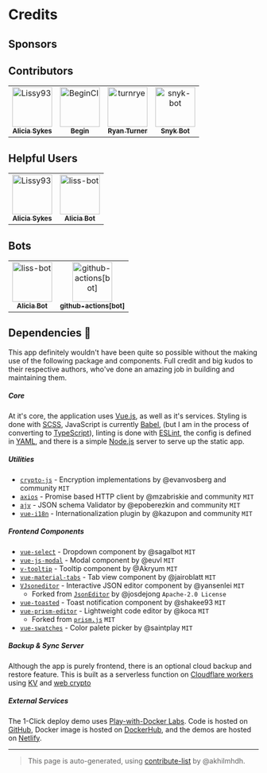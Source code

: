 # Credits

## Sponsors
<!-- sponsors --><!-- sponsors -->
## Contributors
<!-- readme: contributors -start -->
<table>
<tr>
    <td align="center">
        <a href="https://github.com/Lissy93">
            <img src="https://avatars.githubusercontent.com/u/1862727?v=4" width="80;" alt="Lissy93"/>
            <br />
            <sub><b>Alicia Sykes</b></sub>
        </a>
    </td>
    <td align="center">
        <a href="https://github.com/BeginCI">
            <img src="https://avatars.githubusercontent.com/u/57495754?v=4" width="80;" alt="BeginCI"/>
            <br />
            <sub><b>Begin</b></sub>
        </a>
    </td>
    <td align="center">
        <a href="https://github.com/turnrye">
            <img src="https://avatars.githubusercontent.com/u/701035?v=4" width="80;" alt="turnrye"/>
            <br />
            <sub><b>Ryan Turner</b></sub>
        </a>
    </td>
    <td align="center">
        <a href="https://github.com/snyk-bot">
            <img src="https://avatars.githubusercontent.com/u/19733683?v=4" width="80;" alt="snyk-bot"/>
            <br />
            <sub><b>Snyk Bot</b></sub>
        </a>
    </td></tr>
</table>
<!-- readme: contributors -end -->

## Helpful Users
<!-- readme: collaborators -start -->
<table>
<tr>
    <td align="center">
        <a href="https://github.com/Lissy93">
            <img src="https://avatars.githubusercontent.com/u/1862727?v=4" width="80;" alt="Lissy93"/>
            <br />
            <sub><b>Alicia Sykes</b></sub>
        </a>
    </td>
    <td align="center">
        <a href="https://github.com/liss-bot">
            <img src="https://avatars.githubusercontent.com/u/87835202?v=4" width="80;" alt="liss-bot"/>
            <br />
            <sub><b>Alicia Bot</b></sub>
        </a>
    </td></tr>
</table>
<!-- readme: collaborators -end -->

## Bots
<!-- readme: liss-bot,bots -start -->
<table>
<tr>
    <td align="center">
        <a href="https://github.com/liss-bot">
            <img src="https://avatars.githubusercontent.com/u/87835202?v=4" width="80;" alt="liss-bot"/>
            <br />
            <sub><b>Alicia Bot</b></sub>
        </a>
    </td>
    <td align="center">
        <a href="https://github.com/github-actions[bot]">
            <img src="https://avatars.githubusercontent.com/in/15368?v=4" width="80;" alt="github-actions[bot]"/>
            <br />
            <sub><b>github-actions[bot]</b></sub>
        </a>
    </td></tr>
</table>
<!-- readme: liss-bot,bots -end -->

## Dependencies 🔗

This app definitely wouldn't have been quite so possible without the making use of the following package and components. Full credit and big kudos to their respective authors, who've done an amazing job in building and maintaining them.

##### Core
At it's core, the application uses [Vue.js](https://github.com/vuejs/vue), as well as it's services. Styling is done with [SCSS](https://github.com/sass/sass), JavaScript is currently [Babel](https://github.com/babel/babel), (but I am in the process of converting to [TypeScript](https://github.com/Microsoft/TypeScript)), linting is done with [ESLint](https://github.com/eslint/eslint), the config is defined in [YAML](https://github.com/yaml/yaml), and there is a simple [Node.js](https://github.com/nodejs/node) server to serve up the static app.

##### Utilities
- [`crypto-js`](https://github.com/brix/crypto-js) - Encryption implementations by @evanvosberg and community `MIT`
- [`axios`](https://github.com/axios/axios) - Promise based HTTP client by @mzabriskie and community `MIT`
- [`ajv`](https://github.com/ajv-validator/ajv) - JSON schema Validator by @epoberezkin and community `MIT`
- [`vue-i18n`](https://github.com/kazupon/vue-i18n) - Internationalization plugin by @kazupon and community `MIT`

##### Frontend Components
- [`vue-select`](https://github.com/sagalbot/vue-select) - Dropdown component by @sagalbot `MIT`
- [`vue-js-modal`](https://github.com/euvl/vue-js-modal) - Modal component by @euvl `MIT`
- [`v-tooltip`](https://github.com/Akryum/v-tooltip) - Tooltip component by @Akryum `MIT`
- [`vue-material-tabs`](https://github.com/jairoblatt/vue-material-tabs) - Tab view component by @jairoblatt `MIT`
- [`VJsoneditor`](https://github.com/yansenlei/VJsoneditor) - Interactive JSON editor component by @yansenlei `MIT`
  - Forked from [`JsonEditor`](https://github.com/josdejong/jsoneditor) by @josdejong `Apache-2.0 License`
- [`vue-toasted`](https://github.com/shakee93/vue-toasted) - Toast notification component by @shakee93 `MIT`
- [`vue-prism-editor`](https://github.com/koca/vue-prism-editor) - Lightweight code editor by @koca `MIT`
  - Forked from [`prism.js`](https://github.com/PrismJS/prism) `MIT`
- [`vue-swatches`](https://github.com/saintplay/vue-swatches) - Color palete picker by @saintplay `MIT`

##### Backup & Sync Server
Although the app is purely frontend, there is an optional cloud backup and restore feature. This is built as a serverless function on [Cloudflare workers](https://workers.cloudflare.com/) using [KV](https://developers.cloudflare.com/workers/runtime-apis/kv) and [web crypto](https://developers.cloudflare.com/workers/runtime-apis/web-crypto)

##### External Services
The 1-Click deploy demo uses [Play-with-Docker Labs](https://play-with-docker.com/). Code is hosted on [GitHub](https://github.com), Docker image is hosted on [DockerHub](https://hub.docker.com/), and the demos are hosted on [Netlify](https://www.netlify.com/).

---

> This page is auto-generated, using [contribute-list](https://github.com/marketplace/actions/contribute-list) by @akhilmhdh.
